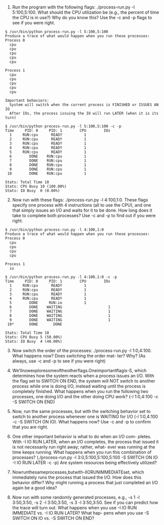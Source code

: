 1. Run the program with the following flags: ./process-run.py -l 5:100,5:100. What should the CPU utilization be (e.g., the percent of time the CPU is in use?) Why do you know this? Use the -c and -p flags to see if you were right.

```shell
$ /usr/bin/python process-run.py -l 5:100,5:100
Produce a trace of what would happen when you run these processes:
Process 0
  cpu
  cpu
  cpu
  cpu
  cpu

Process 1
  cpu
  cpu
  cpu
  cpu
  cpu

Important behaviors:
  System will switch when the current process is FINISHED or ISSUES AN IO
  After IOs, the process issuing the IO will run LATER (when it is its turn)

$ /usr/bin/python process-run.py -l 5:100,5:100 -c -p
Time     PID: 0     PID: 1        CPU        IOs
  1     RUN:cpu      READY          1
  2     RUN:cpu      READY          1
  3     RUN:cpu      READY          1
  4     RUN:cpu      READY          1
  5     RUN:cpu      READY          1
  6        DONE    RUN:cpu          1
  7        DONE    RUN:cpu          1
  8        DONE    RUN:cpu          1
  9        DONE    RUN:cpu          1
 10        DONE    RUN:cpu          1

Stats: Total Time 10
Stats: CPU Busy 10 (100.00%)
Stats: IO Busy  0 (0.00%)
```

2. Now run with these flags: ./process-run.py -l 4:100,1:0. These flags specify one process with 4 instructions (all to use the CPU), and one that simply issues an I/O and waits for it to be done. How long does it take to complete both processes? Use -c and -p to find out if you were right.

```shell
$ /usr/bin/python process-run.py -l 4:100,1:0
Produce a trace of what would happen when you run these processes:
Process 0
  cpu
  cpu
  cpu
  cpu

Process 1
  io

$ /usr/bin/python process-run.py -l 4:100,1:0 -c -p
Time     PID: 0     PID: 1        CPU        IOs
  1     RUN:cpu      READY          1
  2     RUN:cpu      READY          1
  3     RUN:cpu      READY          1
  4     RUN:cpu      READY          1
  5        DONE     RUN:io          1
  6        DONE    WAITING                     1
  7        DONE    WAITING                     1
  8        DONE    WAITING                     1
  9        DONE    WAITING                     1
 10*       DONE       DONE

Stats: Total Time 10
Stats: CPU Busy 5 (50.00%)
Stats: IO Busy  4 (40.00%)
```


3. Now switch the order of the processes: ./process-run.py -l 1:0,4:100. What happens now? Does switching the order mat- ter? Why? (As always, use -c and -p to see if you were right)

4. We’llnowexploresomeoftheotherflags.Oneimportantflagis-S, which determines how the system reacts when a process issues an I/O. With the flag set to SWITCH ON END, the system will NOT switch to another process while one is doing I/O, instead waiting until the process is completely finished. What happens when you run the following two processes, one doing I/O and the other doing CPU work? (-l 1:0,4:100 -c -S SWITCH ON END)

5. Now, run the same processes, but with the switching behavior set to switch to another process whenever one is WAITING for I/O (-l 1:0,4:100 -c -S SWITCH ON IO). What happens now? Use -c and -p to confirm that you are right.

6. One other important behavior is what to do when an I/O com- pletes. With -I IO RUN LATER, when an I/O completes, the process that issued it is not necessarily run right away; rather, what- ever was running at the time keeps running. What happens when you run this combination of processes? (./process-run.py -l 3:0,5:100,5:100,5:100 -S SWITCH ON IO -I IO RUN LATER -c -p) Are system resources being effectively utilized?

7. Nowrunthesameprocesses,butwith-IIORUNIMMEDIATEset, which immediately runs the process that issued the I/O. How does this behavior differ? Why might running a process that just completed an I/O again be a good idea?

8. Now run with some randomly generated processes, e.g., -s 1 -l 3:50,3:50, -s 2 -l 3:50,3:50, -s 3 -l 3:50,3:50. See if you can predict how the trace will turn out. What happens when you use -I IO RUN IMMEDIATE vs. -I IO RUN LATER? What hap- pens when you use -S SWITCH ON IO vs. -S SWITCH ON END?